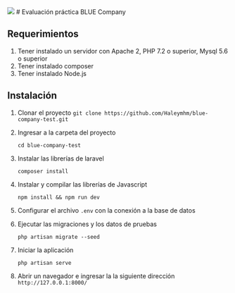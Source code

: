 <img src="https://bluecompany.cl/assets/img/bluecompany-logo-blue.svg">
# Evaluación práctica BLUE Company

## Requerimientos
1. Tener instalado un servidor con Apache 2,  PHP 7.2 o superior, Mysql 5.6 o superior
2. Tener instalado composer
3. Tener instalado Node.js

## Instalación

1. Clonar el proyecto
   ` git clone https://github.com/Haleymhm/blue-company-test.git `

2. Ingresar a la carpeta del proyecto
    ``` 
    cd blue-company-test 
    ```

3. Instalar las librerías de laravel
    ``` 
    composer install 
    ```

4. Instalar y compilar las librerías de Javascript
    ``` 
    npm install && npm run dev 
    ```

5. Configurar el archivo ` .env ` con la conexión a la base de datos

6. Ejecutar las migraciones y los datos de pruebas
    ``` 
    php artisan migrate --seed 
    ```

7. Iniciar la aplicación
    ``` 
    php artisan serve 
    ```

8. Abrir un navegador e ingresar la la siguiente dirección
    ` http://127.0.0.1:8000/ `